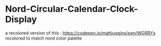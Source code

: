 # Nord-Circular-Calendar-Clock-Display
a recolored version of this : https://codepen.io/mattjuggins/pen/WGRRYx recolored to match nord color palette
